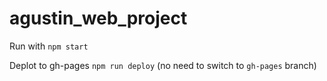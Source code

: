 # agustin_web_project

Run with `npm start`

Deplot to gh-pages `npm run deploy` (no need to switch to `gh-pages` branch)